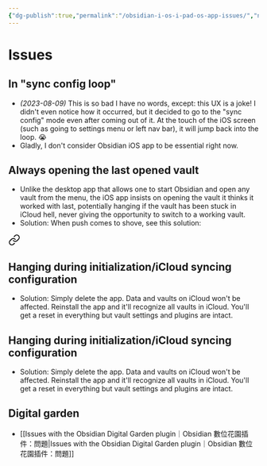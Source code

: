 ```yaml
---
{"dg-publish":true,"permalink":"/obsidian-i-os-i-pad-os-app-issues/","noteIcon":"2"}
---
```


# Issues
## In "sync config loop"
- *(2023-08-09)* This is so bad I have no words, except: this UX is a joke! I didn't even notice how it occurred, but it decided to go to the "sync config" mode even after coming out of it. At the touch of the iOS screen (such as going to settings menu or left nav bar), it will jump back into the loop. 😭
- Gladly, I don't consider Obsidian iOS app to be essential right now.
## Always opening the last opened vault
- Unlike the desktop app that allows one to start Obsidian and open any vault from the menu, the iOS app insists on opening the vault it thinks it worked with last, potentially hanging if the vault has been stuck in iCloud hell, never giving the opportunity to switch to a working vault.
- Solution: When push comes to shove, see this solution: 
<div class="transclusion internal-embed is-loaded"><a class="markdown-embed-link" href="/obsidian-i-os-i-pad-os-app-issues/#hanging-during-initialization-i-cloud-syncing-configuration" aria-label="Open link"><svg xmlns="http://www.w3.org/2000/svg" width="24" height="24" viewBox="0 0 24 24" fill="none" stroke="currentColor" stroke-width="2" stroke-linecap="round" stroke-linejoin="round" class="svg-icon lucide-link"><path d="M10 13a5 5 0 0 0 7.54.54l3-3a5 5 0 0 0-7.07-7.07l-1.72 1.71"></path><path d="M14 11a5 5 0 0 0-7.54-.54l-3 3a5 5 0 0 0 7.07 7.07l1.71-1.71"></path></svg></a><div class="markdown-embed">



## Hanging during initialization/iCloud syncing configuration
- Solution: Simply delete the app. Data and vaults on iCloud won't be affected. Reinstall the app and it'll recognize all vaults in iCloud. You'll get a reset in everything but vault settings and plugins are intact.


</div></div>

## Hanging during initialization/iCloud syncing configuration
- Solution: Simply delete the app. Data and vaults on iCloud won't be affected. Reinstall the app and it'll recognize all vaults in iCloud. You'll get a reset in everything but vault settings and plugins are intact.

## Digital garden
- [[Issues with the Obsidian Digital Garden plugin｜Obsidian 數位花園插件：問題\|Issues with the Obsidian Digital Garden plugin｜Obsidian 數位花園插件：問題]]